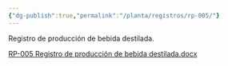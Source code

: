 ```yaml
---
{"dg-publish":true,"permalink":"/planta/registros/rp-005/"}
---
```


Registro de producción de bebida destilada.

[RP-005 Registro de producción de bebida destilada.docx](https://drive.google.com/open?id=1HbcoopIQ_Ane8RcJZc6tDrLr94ic0oNA&usp=drive_copy)